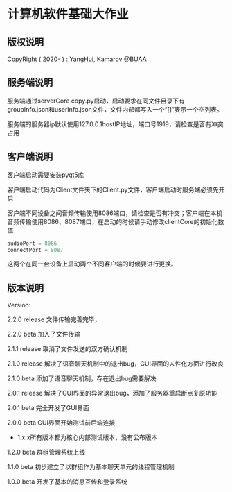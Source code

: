 # 计算机软件基础大作业

## 版权说明

CopyRight ( 2020- ) : YangHui, Kamarov  @BUAA

## 服务端说明

服务端通过serverCore copy.py启动，启动要求在同文件目录下有groupInfo.json和userInfo.json文件，文件内部都写入一个“[]”表示一个空列表。

服务端的服务器ip默认使用127.0.0.1hostIP地址，端口号1919，请检查是否有冲突占用

## 客户端说明

客户端启动需要安装pyqt5库

客户端启动代码为Client文件夹下的Client.py文件，客户端启动时服务端必须先开启

客户端不同设备之间音频传输使用8086端口，请检查是否有冲突；客户端在本机音频传输使用8086、8087端口，在启动的时候请手动修改clientCore的初始化数值

~~~python
audioPort = 8086
connectPort = 8087
~~~

这两个在同一台设备上启动两个不同客户端的时候要进行更换。

## 版本说明

Version:

2.2.0 release 文件传输完善完毕，

2.2.0 beta 加入了文件传输

2.1.1 release 取消了文件发送的双方确认机制

2.1.0 release 解决了语音聊天机制中的退出bug，GUI界面的人性化方面进行改良

2.1.0 beta 添加了语音聊天机制，存在退出bug需要解决

2.0.1 release 解决了GUI界面的异常退出bug，添加了服务器重启断点复原功能

2.0.1 beta 完全开发了GUI界面

2.0.0 beta GUI界面开始测试前后端连接

* 1.x.x所有版本都为核心内部测试版本，没有公布版本

1.2.0 beta 群组管理系统上线

1.1.0 beta 初步建立了以群组作为基本聊天单元的线程管理机制

1.0.0 beta 开发了基本的消息互传和登录系统